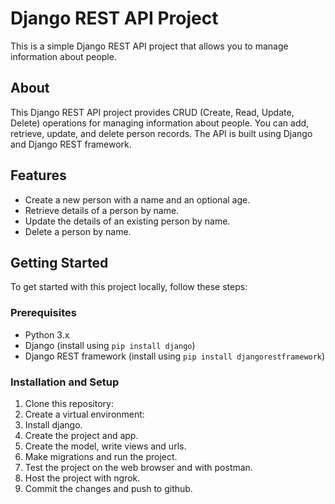 # Django REST API Project

This is a simple Django REST API project that allows you to manage information about people.

## About

This Django REST API project provides CRUD (Create, Read, Update, Delete) operations for managing information about people. You can add, retrieve, update, and delete person records. The API is built using Django and Django REST framework.

## Features

- Create a new person with a name and an optional age.
- Retrieve details of a person by name.
- Update the details of an existing person by name.
- Delete a person by name.

## Getting Started

To get started with this project locally, follow these steps:

### Prerequisites

- Python 3.x
- Django (install using `pip install django`)
- Django REST framework (install using `pip install djangorestframework`)

### Installation and Setup

1. Clone this repository:
2. Create a virtual environment:
3. Install django.
4. Create the project and app.
5. Create the model, write views and urls.
6. Make migrations and run the project.
7. Test the project on the web browser and with postman.
8. Host the project with ngrok.
9. Commit the changes and push to github. 
